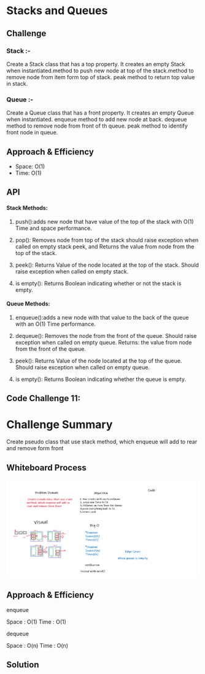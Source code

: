 # Stacks and Queues

## Challenge

### Stack :-
Create a Stack class that has a top property. It creates an empty Stack when instantiated.method to push new node at top of the stack.method to remove node from item form top of stack. peak method to return top value in stack.

### Queue :-

Create a Queue class that has a front property. It creates an empty Queue when instantiated. enqueue method to add new node at back. dequeue method to remove node from front of th queue. peak method to identify front node in queue.



## Approach & Efficiency

- Space: O(1)
- Time: O(1)

## API


#### Stack Methods:

1. push():adds  new node  that have  value of the top of the stack with  O(1) Time and space performance.

2. pop(): Removes  node from  top of the stack should raise exception when called on empty stack peek, and Returns the value from node from the top of the stack.

2. peek(): Returns Value of the node located at the top of the stack. Should raise exception when called on empty stack.

4. is empty(): Returns Boolean indicating whether or not the stack is empty.

#### Queue Methods:

1. enqueue():adds a new node with that value to the back of the queue with an O(1) Time performance.

2. dequeue(): Removes the node from the front of the queue. Should raise exception when called on empty queue. Returns: the value from node from the front of the queue.

3. peek(): Returns Value of the node located at the top of the queue. Should raise exception when called on empty queue.

4. is empty(): Returns Boolean indicating whether the queue is empty.




## Code Challenge 11:

# Challenge Summary

Create pseudo class that use stack method, which enqueue will add to rear and remove form front

## Whiteboard Process

![link](CC11.png)

## Approach & Efficiency

enqueue

Space : O(1)
Time : O(1)

dequeue

Space : O(n)
Time : O(n)

## Solution





